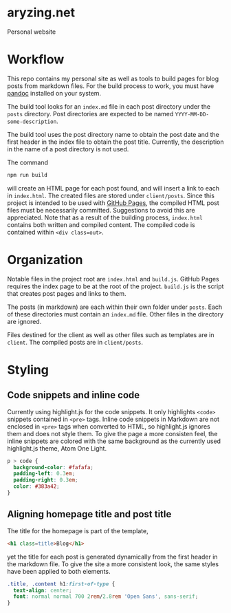 # aryzing.net
Personal website

# Workflow

This repo contains my personal site as well as tools to build pages for blog posts from markdown files. For the build process to work, you must have [pandoc][pandoc] installed on your system.

The build tool looks for an `index.md` file in each post directory under the `posts` directory. Post directories are expected to be named `YYYY-MM-DD-some-description`.

The build tool uses the post directory name to obtain the post date and the first header in the index file to obtain the post title. Currently, the description in the name of a post directory is not used.

The command

```sh
npm run build
```

will create an HTML page for each post found, and will insert a link to each in `index.html`. The created files are stored under `client/posts`. Since this project is intended to be used with [GitHub Pages][github-pages], the compiled HTML post files must be necessarily committed. Suggestions to avoid this are appreciated. Note that as a result of the building process, `index.html` contains both written and compiled content. The compiled code is contained within `<div class=out>`.

# Organization

Notable files in the project root are `index.html` and `build.js`. GitHub Pages requires the index page to be at the root of the project. `build.js` is the script that creates post pages and links to them.

The posts (in markdown) are each within their own folder under `posts`. Each of these directories must contain an `index.md` file. Other files in the directory are ignored.

Files destined for the client as well as other files such as templates are in `client`. The compiled posts are in `client/posts`.

# Styling

## Code snippets and inline code

Currently using highlight.js for the code snippets. It only highlights `<code>` snippets contained in `<pre>` tags. Inline code snippets in Markdown are not enclosed in `<pre>` tags when converted to HTML, so highlight.js ignores them and does not style them. To give the page a more consisten feel, the inline snippets are colored with the same background as the currently used highlight.js theme, Atom One Light.

```css
p > code {
  background-color: #fafafa;
  padding-left: 0.3em;
  padding-right: 0.3em;
  color: #383a42;
}
```

## Aligning homepage title and post title

The title for the homepage is part of the template,

```html
<h1 class=title>Blog</h1>
```

yet the title for each post is generated dynamically from the first header in the markdown file. To give the site a more consistent look, the same styles have been applied to both elements.

```css
.title, .content h1:first-of-type {
  text-align: center;
  font: normal normal 700 2rem/2.8rem 'Open Sans', sans-serif;
}
```




[pandoc]: http://pandoc.org/
[github-pages]: https://pages.github.com/

